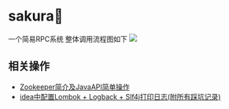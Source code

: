 # sakura🌸
一个简易RPC系统
整体调用流程图如下
![](https://willipic.oss-cn-hangzhou.aliyuncs.com/Kafka/rpc%E8%B0%83%E7%94%A8%E6%B5%81%E7%A8%8B.png)
## 相关操作
* [Zookeeper简介及JavaAPI简单操作](https://thisiswilli.cn/2020/04/27/Zookeeper%E7%AE%80%E4%BB%8B%E5%8F%8AJavaAPI%E7%AE%80%E5%8D%95%E6%93%8D%E4%BD%9C/)
* [idea中配置Lombok + Logback + Slf4j打印日志(附所有踩坑记录)](https://thisiswilli.cn/2020/04/30/idea%E4%B8%AD%E9%85%8D%E7%BD%AELombok-Logback-Slf4j%E6%89%93%E5%8D%B0%E6%97%A5%E5%BF%97-%E9%99%84%E6%89%80%E6%9C%89%E8%B8%A9%E5%9D%91%E8%AE%B0%E5%BD%95/)

